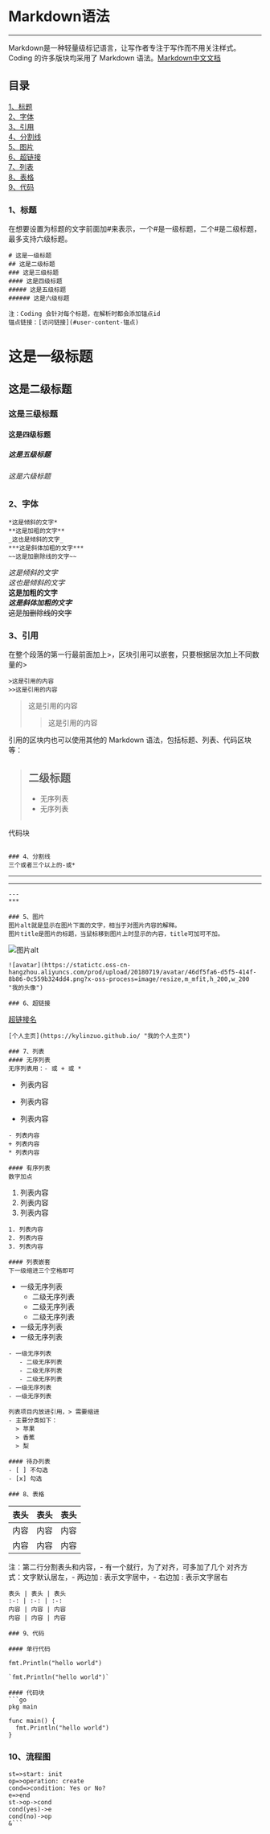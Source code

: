 # Markdown语法
---

Markdown是一种轻量级标记语言，让写作者专注于写作而不用关注样式。Coding 的许多版块均采用了 Markdown 语法。[Markdown中文文档](https://markdown-zh.readthedocs.io/en/latest/)

## 目录
[1、标题](#1、标题)   
[2、字体](#2、字体)  
[3、引用](#3、引用)  
[4、分割线](#4、分割线)  
[5、图片](#5、图片)  
[6、超链接](#6、超链接)  
[7、列表](#7、列表)  
[8、表格](8、表格)  
[9、代码](9、代码)  

### 1、标题
在想要设置为标题的文字前面加#来表示，一个#是一级标题，二个#是二级标题，最多支持六级标题。
```
# 这是一级标题
## 这是二级标题
### 这是三级标题
#### 这是四级标题
##### 这是五级标题
###### 这是六级标题

注：Coding 会针对每个标题，在解析时都会添加锚点id
锚点链接：[访问链接](#user-content-锚点)
```
# 这是一级标题
## 这是二级标题
### 这是三级标题
#### 这是四级标题
##### 这是五级标题
###### 这是六级标题

### 2、字体
```
*这是倾斜的文字*
**这是加粗的文字**
_这也是倾斜的文字_
***这是斜体加粗的文字***
~~这是加删除线的文字~~
```
*这是倾斜的文字*  
_这也是倾斜的文字_  
**这是加粗的文字**  
***这是斜体加粗的文字***  
~~这是加删除线的文字~~

### 3、引用
在整个段落的第一行最前面加上>，区块引用可以嵌套，只要根据层次加上不同数量的>
```
>这是引用的内容
>>这是引用的内容
```
>这是引用的内容
>>这是引用的内容

引用的区块内也可以使用其他的 Markdown 语法，包括标题、列表、代码区块等：
> ## 二级标题
> - 无序列表
> - 无序列表
> ```
代码块
```

### 4、分割线
三个或者三个以上的-或*
```
---
****
```
---
***

### 5、图片
图片alt就是显示在图片下面的文字，相当于对图片内容的解释。
图片title是图片的标题，当鼠标移到图片上时显示的内容，title可加可不加。
```
![图片alt](图片地址 "图片title")
```
![avatar](https://statictc.oss-cn-hangzhou.aliyuncs.com/prod/upload/20180719/avatar/46df5fa6-d5f5-414f-8b86-0c559b324dd4.png?x-oss-process=image/resize,m_mfit,h_200,w_200 "我的头像")

### 6、超链接
```
[超链接名](超链接地址 "超链接title")
```
[个人主页](https://kylinzuo.github.io/ "我的个人主页")

### 7、列表
#### 无序列表
无序列表用：- 或 + 或 *
```
- 列表内容
+ 列表内容
* 列表内容
```
- 列表内容
+ 列表内容
* 列表内容

#### 有序列表
数字加点
```
1. 列表内容
2. 列表内容
3. 列表内容
```
1. 列表内容
2. 列表内容
3. 列表内容

#### 列表嵌套
下一级缩进三个空格即可
```
- 一级无序列表
  - 二级无序列表
  - 二级无序列表
  - 二级无序列表
- 一级无序列表
- 一级无序列表
```
- 一级无序列表
   - 二级无序列表
   - 二级无序列表
   - 二级无序列表
- 一级无序列表
- 一级无序列表

列表项目内放进引用，> 需要缩进
- 主要分类如下：
  > 苹果  
  > 香蕉  
  > 梨

#### 待办列表
- [ ] 不勾选
- [x] 勾选

### 8、表格
```
表头 | 表头 | 表头
:-: | :-: | :-:
内容 | 内容 | 内容
内容 | 内容 | 内容

注：第二行分割表头和内容，- 有一个就行，为了对齐，可多加了几个
对齐方式：文字默认居左，- 两边加 : 表示文字居中，- 右边加 : 表示文字居右
```
表头 | 表头 | 表头
:-: | :-: | :-:
内容 | 内容 | 内容
内容 | 内容 | 内容

### 9、代码

#### 单行代码
```
`fmt.Println("hello world")`
```
`fmt.Println("hello world")`

#### 代码块
```go
pkg main

func main() {
  fmt.Println("hello world")
}
```

### 10、流程图
```flow
st=>start: init
op=>operation: create
cond=>condition: Yes or No?
e=>end
st->op->cond
cond(yes)->e
cond(no)->op
&```
